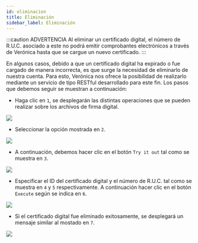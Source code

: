 ```yaml
---
id: eliminacion
title: Eliminación
sidebar_label: Eliminación
---
```

 
:::caution ADVERTENCIA
Al eliminar un certificado digital, el número de R.U.C. asociado a este no podrá emitir comprobantes electrónicos a través de Verónica hasta que se cargue un nuevo certificado.
:::

 En algunos casos, debido a que un certificado digital ha expirado o fue cargado de manera incorrecta, es que surge la necesidad de eliminarlo de nuestra cuenta. Para esto, Verónica nos ofrece la posibilidad de realizarlo mediante un servicio de tipo RESTful desarrollado para este fin. Los pasos que debemos seguir se muestran a continuación:

* Haga clic en `1`, se desplegarán las distintas operaciones que se pueden realizar sobre los archivos de firma digital.
<img src="https://i.imgur.com/dDxR2WQ.png"/>

* Seleccionar la opción mostrada en `2`.
<img src="https://i.imgur.com/vs4MREa.png"/>

* A continuación, debemos hacer clic en el botón `Try it out` tal como se muestra en `3`.
<img src="https://i.imgur.com/5Lt5Swg.png"/>

* Especificar el ID del certificado digital y el número de R.U.C. tal como se muestra en `4` y `5` respectivamente. A continuación hacer clic en el botón `Execute` según se indica en `6`.
<img src="https://i.imgur.com/SPKCnYh.png"/>

* Si el certificado digital fue eliminado exitosamente, se desplegará un mensaje similar al mostado en `7`.
<img src="https://i.imgur.com/ciNzOyY.png"/>
